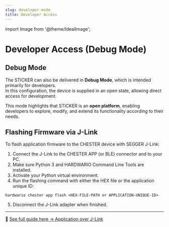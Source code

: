 ```yaml
---
slug: developer-mode
title: Developer Access
---
```

import Image from '@theme/IdealImage';

# Developer Access (Debug Mode)

## Debug Mode

The STICKER can also be delivered in **Debug Mode**, which is intended primarily for developers.  
In this configuration, the device is supplied in an open state, allowing direct access for development.  

This mode highlights that STICKER is an **open platform**, enabling developers to explore, modify, and extend its functionality according to their needs.

## Flashing Firmware via J-Link

To flash application firmware to the CHESTER device with SEGGER J-Link:

1. Connect the J-Link to the CHESTER APP (or BLE) connector and to your PC.  
2. Make sure Python 3 and HARDWARIO Command Line Tools are installed.  
3. Activate your Python virtual environment.  
4. Run the flashing command with either the HEX file or the application unique ID:  
   
```
hardwario chester app flash <HEX-FILE-PATH or APPLICATION-UNIQUE-ID>
```

5. Disconnect the J-Link adapter when finished.

---

📖 [See full guide here → Application over J-Link](/chester/firmware-flashing/application-over-j-link/)
